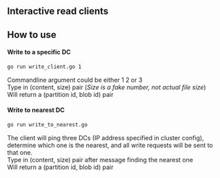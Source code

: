 Interactive read clients
--------- 
## How to use
#### Write to a specific DC
```sh
go run write_client.go 1
```
Commandline argument could be either 1 2 or 3    
Type in (content, size) pair  (*Size is a fake number, not actual file size*)    
Will return a (partition id, blob id) pair
#### Write to nearest DC
```sh
go run write_to_nearest.go
```
The client will ping three DCs (IP address specified in cluster config), determine which one is the nearest, and all write requests will be sent to that one.   
Type in (content, size) pair after message finding the nearest one   
Will return a (partition id, blob id) pair

